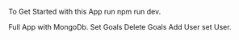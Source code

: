 To Get Started with this App run npm run dev.

Full App with MongoDb.
Set Goals Delete Goals Add User set User.
